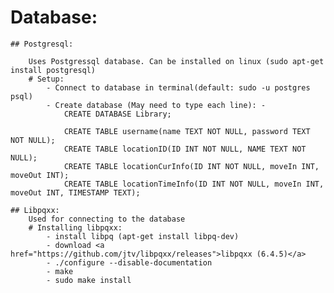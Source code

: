 # Database:

	## Postgresql:
	
		Uses Postgressql database. Can be installed on linux (sudo apt-get install postgresql)
		# Setup:
			- Connect to database in terminal(default: sudo -u postgres psql)
			- Create database (May need to type each line): -
				CREATE DATABASE Library;
        
				CREATE TABLE username(name TEXT NOT NULL, password TEXT NOT NULL);
				CREATE TABLE locationID(ID INT NOT NULL, NAME TEXT NOT NULL);
				CREATE TABLE locationCurInfo(ID INT NOT NULL, moveIn INT, moveOut INT);
				CREATE TABLE locationTimeInfo(ID INT NOT NULL, moveIn INT, moveOut INT, TIMESTAMP TEXT);
    
	## Libpqxx:
		Used for connecting to the database
		# Installing libpqxx:
			- install libpq (apt-get install libpq-dev)
			- download <a href="https://github.com/jtv/libpqxx/releases">libpqxx (6.4.5)</a>
			- ./configure --disable-documentation
			- make
			- sudo make install
